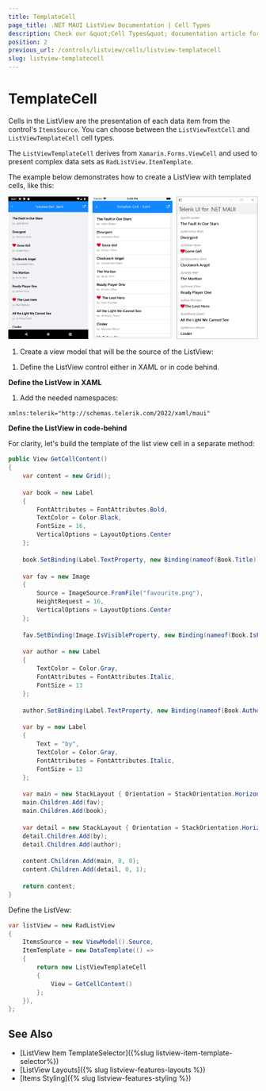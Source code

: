 ```yaml
---
title: TemplateCell
page_title: .NET MAUI ListView Documentation | Cell Types
description: Check our &quot;Cell Types&quot; documentation article for Telerik ListView for .NET MAUI control.
position: 2
previous_url: /controls/listview/cells/listview-templatecell
slug: listview-templatecell
---
```


# TemplateCell

Cells in the ListView are the presentation of each data item from the control's `ItemsSource`. You can choose between the `ListViewTextCell` and `ListViewTemplateCell` cell types.

The `ListViewTemplateCell` derives from `Xamarin.Forms.ViewCell` and used to present complex data sets as `RadListView.ItemTemplate`.

The example below demonstrates how to create a ListView with templated cells, like this:

![](../images/listview-celltypes-templatecell.png)

1. Create a view model that will be the source of the ListView:

 <snippet id='listview-celltypes-templatecell-viewmodel' />

1. Define the ListView control either in XAML or in code behind.

**Define the ListVew in XAML**

 <snippet id='listview-celltypes-templatecell-listview-xaml' />

1. Add the needed namespaces:

 ```XAML
xmlns:telerik="http://schemas.telerik.com/2022/xaml/maui"
 ```						

**Define the ListView in code-behind**

For clarity, let's build the template of the list view cell in a separate method:

```C#
public View GetCellContent()
{
    var content = new Grid();

    var book = new Label
    {
        FontAttributes = FontAttributes.Bold,
        TextColor = Color.Black,
        FontSize = 16,
        VerticalOptions = LayoutOptions.Center
    };

    book.SetBinding(Label.TextProperty, new Binding(nameof(Book.Title)));

    var fav = new Image
    {
        Source = ImageSource.FromFile("favourite.png"),
        HeightRequest = 16,
        VerticalOptions = LayoutOptions.Center
    };

    fav.SetBinding(Image.IsVisibleProperty, new Binding(nameof(Book.IsFavourite)));

    var author = new Label
    {
        TextColor = Color.Gray,
        FontAttributes = FontAttributes.Italic,
        FontSize = 13
    };

    author.SetBinding(Label.TextProperty, new Binding(nameof(Book.Author)));

    var by = new Label
    {
        Text = "by",
        TextColor = Color.Gray,
        FontAttributes = FontAttributes.Italic,
        FontSize = 13
    };

    var main = new StackLayout { Orientation = StackOrientation.Horizontal, Margin = new Thickness(10, 10, 10, 0) };
    main.Children.Add(fav);
    main.Children.Add(book);

    var detail = new StackLayout { Orientation = StackOrientation.Horizontal, Margin = new Thickness(10, 0, 10, 10) };
    detail.Children.Add(by);
    detail.Children.Add(author);

    content.Children.Add(main, 0, 0);
    content.Children.Add(detail, 0, 1);

    return content;
}
```

Define the ListVew:

```C#
var listView = new RadListView
{
    ItemsSource = new ViewModel().Source,
    ItemTemplate = new DataTemplate(() =>
    {
        return new ListViewTemplateCell
        {
            View = GetCellContent()
        };
    }),
};
```


## See Also

- [ListView Item TemplateSelector]({%slug listview-item-template-selector%})
- [ListView Layouts]({% slug listview-features-layouts %})
- [Items Styling]({% slug listview-features-styling %})
